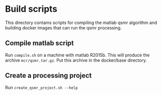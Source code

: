 # Build scripts

This directory contains scripts for compiling the matlab qsmr algorithm
and building docker images that can run the qsmr processing.

## Compile matlab script

Run `compile.sh` on a machine with matlab R2015b. This will produce the
archive `mcr/qsmr.tar.gz`. Put this archive in the docker/base directory.


## Create a processing project
Run `create_qsmr_project.sh --help` 
